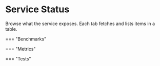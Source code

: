 # Service Status

Browse what the service exposes. Each tab fetches and lists items in a table.

=== "Benchmarks"
    <div class="tab-tools">
      <!--<button id="toggle-benchmarks" class="md-button">Hide list</button> -->
      <span id="status-benchmarks-status" style="margin-left:.5rem;"></span>
    </div>
    <div id="benchmarks-table"></div>
    <div id="status-benchmarks-grid" class="cards"></div>

=== "Metrics"
    <div class="tab-tools">
      <!-- <button id="metrics-view-toggle" class="md-button">View as cards</button>-->
      <span id="status-metrics-status" style="margin-left:.5rem;"></span>
    </div>
    <div id="metrics-table"></div>
    <div id="status-metrics-grid" class="cards" style="display:none;"></div> 

=== "Tests"
    <div class="tab-tools">
      <!--<button id="toggle-tests" class="md-button">Show list</button>-->
      <span id="status-tests-status" style="margin-left:.5rem;"></span>
    </div>
    <div id="tests-table"></div>
    <div id="status-tests-grid" class="cards"></div>
